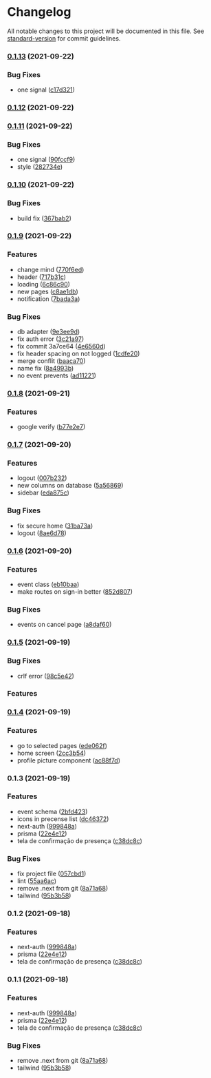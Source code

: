 # Changelog

All notable changes to this project will be documented in this file. See [standard-version](https://github.com/conventional-changelog/standard-version) for commit guidelines.

### [0.1.13](https://github.com/mokkapps/changelog-generator-demo/compare/v0.1.12...v0.1.13) (2021-09-22)


### Bug Fixes

* one signal ([c17d321](https://github.com/mokkapps/changelog-generator-demo/commits/c17d321a247124b22c3ae3ed7c36a60f2e991233))

### [0.1.12](https://github.com/mokkapps/changelog-generator-demo/compare/v0.1.11...v0.1.12) (2021-09-22)

### [0.1.11](https://github.com/mokkapps/changelog-generator-demo/compare/v0.1.10...v0.1.11) (2021-09-22)


### Bug Fixes

* one signal ([90fccf9](https://github.com/mokkapps/changelog-generator-demo/commits/90fccf9621adcea673db977f552f2c4a564ac6df))
* style ([282734e](https://github.com/mokkapps/changelog-generator-demo/commits/282734e7c72be13652f6c29d3a8ff9534b5fc69c))

### [0.1.10](https://github.com/mokkapps/changelog-generator-demo/compare/v0.1.9...v0.1.10) (2021-09-22)


### Bug Fixes

* build fix ([367bab2](https://github.com/mokkapps/changelog-generator-demo/commits/367bab2a8dc4eca58e561f3aada45b9fee095d13))

### [0.1.9](https://github.com/mokkapps/changelog-generator-demo/compare/v0.1.8...v0.1.9) (2021-09-22)


### Features

* change mind ([770f6ed](https://github.com/mokkapps/changelog-generator-demo/commits/770f6ed13f0bdd6129bd0372e14cd0d22becf225))
* header ([717b31c](https://github.com/mokkapps/changelog-generator-demo/commits/717b31c6efa74c694b29d6ff670f9b1e50ed9d4e))
* loading ([6c86c90](https://github.com/mokkapps/changelog-generator-demo/commits/6c86c9027c3093abb057c928d208b20dffde9088))
* new pages ([c8ae1db](https://github.com/mokkapps/changelog-generator-demo/commits/c8ae1db05dba11846ef50ae96b087de981a1bb8f))
* notification ([7bada3a](https://github.com/mokkapps/changelog-generator-demo/commits/7bada3a8174ee449138ed9dbda92388bbc8089f7))


### Bug Fixes

* db adapter ([9e3ee9d](https://github.com/mokkapps/changelog-generator-demo/commits/9e3ee9dc388ab2cffc8097bda65a718a229e7757))
* fix auth error ([3c21a97](https://github.com/mokkapps/changelog-generator-demo/commits/3c21a97cfa915b8a78208d5c58b6fe82e37914cb))
* fix commit 3a7ce64 ([4e6560d](https://github.com/mokkapps/changelog-generator-demo/commits/4e6560d7c8a2b3a2db860277aa4b35909dbe09c6))
* fix header spacing on not logged ([1cdfe20](https://github.com/mokkapps/changelog-generator-demo/commits/1cdfe20d030664c0c8f95efaa48f69e78f2f76fa))
* merge conflit ([baaca70](https://github.com/mokkapps/changelog-generator-demo/commits/baaca70954186ffa01e25dbc70e498e1b59d9a72))
* name fix ([8a4993b](https://github.com/mokkapps/changelog-generator-demo/commits/8a4993b8014c6c3d71b08cce89318e3ab0725e31))
* no event prevents ([ad11221](https://github.com/mokkapps/changelog-generator-demo/commits/ad11221cf5ed95d95825c1e2d4dd00d5688fcd8c))

### [0.1.8](https://github.com/mokkapps/changelog-generator-demo/compare/v0.1.7...v0.1.8) (2021-09-21)

### Features

- google verify ([b77e2e7](https://github.com/mokkapps/changelog-generator-demo/commits/b77e2e782df1e2782308501d1578c66d96d5e13b))

### [0.1.7](https://github.com/mokkapps/changelog-generator-demo/compare/v0.1.6...v0.1.7) (2021-09-20)

### Features

- logout ([007b232](https://github.com/mokkapps/changelog-generator-demo/commits/007b23222cc5078921ad2e3258a075e39a30db9b))
- new columns on database ([5a56869](https://github.com/mokkapps/changelog-generator-demo/commits/5a56869bd9f6a4847824366e67b896b5d61094e0))
- sidebar ([eda875c](https://github.com/mokkapps/changelog-generator-demo/commits/eda875c7bb2d1b14e85602256baa8f29621033c2))

### Bug Fixes

- fix secure home ([31ba73a](https://github.com/mokkapps/changelog-generator-demo/commits/31ba73a4d2208bff663ba4d5359dbc8257d70564))
- logout ([8ae6d78](https://github.com/mokkapps/changelog-generator-demo/commits/8ae6d78703678ce172456532178652d33f1f00f7))

### [0.1.6](https://github.com/mokkapps/changelog-generator-demo/compare/v0.1.5...v0.1.6) (2021-09-20)

### Features

- event class ([eb10baa](https://github.com/mokkapps/changelog-generator-demo/commits/eb10baada0b328a4527edc4512242f46581aa197))
- make routes on sign-in better ([852d807](https://github.com/mokkapps/changelog-generator-demo/commits/852d807fa0315a7fa32edaac046e95239b348733))

### Bug Fixes

- events on cancel page ([a8daf60](https://github.com/mokkapps/changelog-generator-demo/commits/a8daf60d9709c65e978fec185a6cf4a768f96e01))

### [0.1.5](https://github.com/mokkapps/changelog-generator-demo/compare/v0.1.4...v0.1.5) (2021-09-19)

### Bug Fixes

- crlf error ([98c5e42](https://github.com/mokkapps/changelog-generator-demo/commits/98c5e4281c36985fbe7daca749b2827da0739fd0))

### Features

### [0.1.4](https://github.com/mokkapps/changelog-generator-demo/compare/v0.1.3...v0.1.4) (2021-09-19)

### Features

- go to selected pages ([ede062f](https://github.com/mokkapps/changelog-generator-demo/commits/ede062f1cd802ed79185b19eb1b0d031d5b2e766))
- home screen ([2cc3b54](https://github.com/mokkapps/changelog-generator-demo/commits/2cc3b544e7ea964135bebd3d50fbb1911f4e22a4))
- profile picture component ([ac88f7d](https://github.com/mokkapps/changelog-generator-demo/commits/ac88f7ddb21cc09853a3cb11a369f6a348886b77))

### 0.1.3 (2021-09-19)

### Features

- event schema ([2bfd423](https://github.com/mokkapps/changelog-generator-demo/commits/2bfd423055dfe234f737b205b48f4189d86aba12))
- icons in precense list ([dc46372](https://github.com/mokkapps/changelog-generator-demo/commits/dc4637206ae4db28483f52e14e709f55bf706a7f))
- next-auth ([999848a](https://github.com/mokkapps/changelog-generator-demo/commits/999848aecacec4d5fcadc7eb45ba72ff16db7221))
- prisma ([22e4e12](https://github.com/mokkapps/changelog-generator-demo/commits/22e4e1213353ed882645e2da6bbefcc81e79efa2))
- tela de confirmação de presença ([c38dc8c](https://github.com/mokkapps/changelog-generator-demo/commits/c38dc8cb6ce544d179ce3f565aa7b54a0a534eef))

### Bug Fixes

- fix project file ([057cbd1](https://github.com/mokkapps/changelog-generator-demo/commits/057cbd1681bf7d3d44cd6dd7f5b4d92b4d348a79))
- lint ([55aa6ac](https://github.com/mokkapps/changelog-generator-demo/commits/55aa6ace491e41619f4aa9bed4bad810af3ccb74))
- remove .next from git ([8a71a68](https://github.com/mokkapps/changelog-generator-demo/commits/8a71a6819d2b651973104c30c5a433bdf3947365))
- tailwind ([95b3b58](https://github.com/mokkapps/changelog-generator-demo/commits/95b3b58302fb25ee98513a9abd2fd07461dc464f))

### 0.1.2 (2021-09-18)

### Features

- next-auth ([999848a](https://github.com/mokkapps/changelog-generator-demo/commits/999848aecacec4d5fcadc7eb45ba72ff16db7221))
- prisma ([22e4e12](https://github.com/mokkapps/changelog-generator-demo/commits/22e4e1213353ed882645e2da6bbefcc81e79efa2))
- tela de confirmação de presença ([c38dc8c](https://github.com/mokkapps/changelog-generator-demo/commits/c38dc8cb6ce544d179ce3f565aa7b54a0a534eef))

### 0.1.1 (2021-09-18)

### Features

- next-auth ([999848a](https://github.com/mokkapps/changelog-generator-demo/commits/999848aecacec4d5fcadc7eb45ba72ff16db7221))
- prisma ([22e4e12](https://github.com/mokkapps/changelog-generator-demo/commits/22e4e1213353ed882645e2da6bbefcc81e79efa2))
- tela de confirmação de presença ([c38dc8c](https://github.com/mokkapps/changelog-generator-demo/commits/c38dc8cb6ce544d179ce3f565aa7b54a0a534eef))

### Bug Fixes

- remove .next from git ([8a71a68](https://github.com/mokkapps/changelog-generator-demo/commits/8a71a6819d2b651973104c30c5a433bdf3947365))
- tailwind ([95b3b58](https://github.com/mokkapps/changelog-generator-demo/commits/95b3b58302fb25ee98513a9abd2fd07461dc464f))
